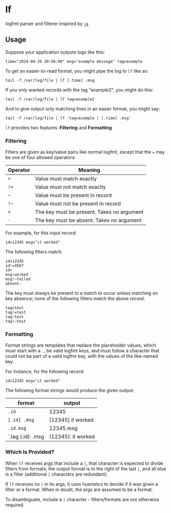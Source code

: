 # lf

logfmt parser and filterer inspired by [`jq`](https://jqlang.github.io/jq/)

## Usage

Suppose your application outputs logs like this:

```
time="2024-04-26 20:56:00" msg="example message" tag=example
```

To get an easier-to-read format, you might pipe the log to `lf` like so:

```
tail -f /var/log/file | lf [.time] .msg
```

If you only wanted records with the tag "example2", you might do this:

```
tail -f /var/log/file | lf tag=example2
```

And to give output only matching lines in an easier format, you might say:

```
tail -f /var/log/file | lf 'tag=example | [.time] .msg'
```

`lf` provides two features: **Filtering** and **Formatting**

### Filtering

Filters are given as key/value pairs like normal logfmt, except that the `=` may be
one of four allowed operators:

| Operator | Meaning |
| --- | --- |
| `=` | Value must match exactly |
| `!=` | Value must not match exactly |
| `~` | Value must be present in record |
| `!~` | Value must not be present in record |
| `+` | The key must be present.  Takes no argument |
| `-` | The key must be absent.  Takes no argument |

For example, for this input record:

```
id=12345 msg="it worked"
```

The following filters match:

```
id=12345
id!=4567
id+
msg~worked
msg!~failed
absent-
```

The key must always be present to a match to occur unless matching on key
absence; none of the following filters match the above record:

```
tag=test
tag!=test
tag~test
tag!~test
```

### Formatting

Format strings are templates that replace the placeholder values, which must start with
a `.`, be valid logfmt keys, and must follow a character that could not be part of a valid
logfmt key, with the values of the like-named key.

For instance, for the following record:

```
id=12345 msg="it worked"
```

The following format strings would produce the given output:

| format | output |
| --- | --- |
| `.id` | 12345 |
| `[.id] .msg` | [12345] it worked |
| `.id.msg` | 12345.msg |
| `.tag (.id): .msg |  (12345): it worked |


### Which Is Provided?

When `lf` receives args that include a `|`, that character is expected to divide
filters from formats; the output format is to the right of the last `|`, and all else
is a filter (additional `|` characters are redundant).

If `lf` receives no `|` in its args, it uses hueristics to decide if it was given a
filter or a format.  When in doubt, the args are assumed to be a format.

To disambiguate, include a `|` character - filters/formats are not otherwise required.

